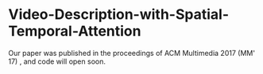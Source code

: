 # Video-Description-with-Spatial-Temporal-Attention
Our paper was published in the proceedings of ACM Multimedia 2017 (MM' 17) , and code will open soon.
